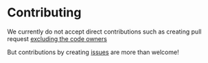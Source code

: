 # Contributing

We currently do not accept direct contributions such as creating pull request [excluding the code owners](https://github.com/Jireh-sama/cob-chatbot/graphs/contributors)

But contributions by creating [issues](https://github.com/Jireh-sama/cob-chatbot/issues) are more than welcome! 
